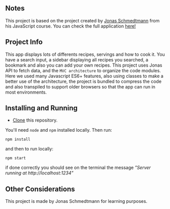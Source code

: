 ## Notes

This project is based on the project created by <a href="https://github.com/jonasschmedtmann">Jonas Schmedtmann</a> from his JavaScript course. You can check the full application <a href="https://forkify-joaobraun.netlify.app">here!</a>

## Project Info

This app displays lots of differents recipes, servings and how to cook it. You have a search input, a sidebar displaying all recipes you searched, a bookmark and also you can add your own recipes. This project uses Jonas API to fetch data, and the ```MVC architecture``` to organize the code modules. Here we used many Javascript ES6+ features, also using classes to make a better use of the architecture, the project is bundled to compress the code and also transpiled to support older browsers so that the app can run in most environments.

## Installing and Running

- <a href="https://docs.github.com/pt/repositories/creating-and-managing-repositories/cloning-a-repository">Clone</a> this repository.

You'll need ```node``` and ```npm``` installed locally. Then run:

```
npm install
```
and then to run locally:

```
npm start
````
if done correctly you should see on the terminal the message *"Server running at http://localhost:1234"*

## Other Considerations

This project is made by Jonas Schmedtmann for learning purposes.
